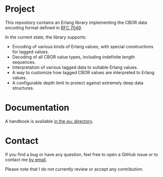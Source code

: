# Project
This repository contains an Erlang library implementing the CBOR data encoding
format defined in [RFC 7049](https://tools.ietf.org/html/rfc7049).

In the current state, the library supports:

- Encoding of various kinds of Erlang values, with special constructions for
  tagged values.
- Decoding of all CBOR value types, including indefinite length sequences.
- Interpretation of various tagged data to suitable Erlang values.
- A way to customize how tagged CBOR values are interpreted to Erlang values.
- A configurable depth limit to protect against extremely deep data structures.

# Documentation
A handbook is available [in the `doc`
directory](https://github.com/galdor/erl-cbor/blob/master/doc/handbook.md).

# Contact
If you find a bug or have any question, feel free to open a GitHub issue or to
contact me [by email](mailto:khaelin@gmail.com).

Please note that I do not currently review or accept any contribution.
